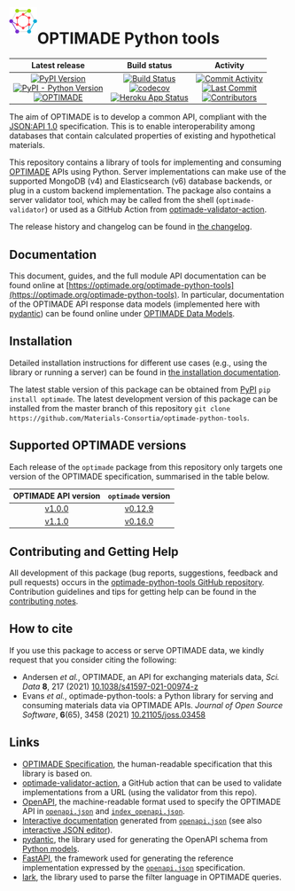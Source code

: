 <img width="10%" align="left" src="images/optimade_logo_180x180.svg">

# OPTIMADE Python tools

| Latest release | Build status | Activity |
|:--------------:|:------------:|:--------:|
| [![PyPI Version](https://img.shields.io/pypi/v/optimade?logo=pypi&logoColor=white)](https://pypi.org/project/optimade/)<br>[![PyPI - Python Version](https://img.shields.io/pypi/pyversions/optimade?logo=python&logoColor=white)](https://pypi.org/project/optimade/)<br>[![OPTIMADE](https://img.shields.io/endpoint?url=https://raw.githubusercontent.com/Materials-Consortia/optimade-python-tools/master/optimade-version.json)](https://github.com/Materials-Consortia/OPTIMADE/) | [![Build Status](https://img.shields.io/github/workflow/status/Materials-Consortia/optimade-python-tools/CI%20tests?logo=github)](https://github.com/Materials-Consortia/optimade-python-tools/actions?query=branch%3Amaster+)<br>[![codecov](https://img.shields.io/codecov/c/github/Materials-Consortia/optimade-python-tools?logo=codecov&logoColor=white&token=UJAtmqkZZO)](https://codecov.io/gh/Materials-Consortia/optimade-python-tools)<br>[![Heroku App Status](https://heroku-shields.herokuapp.com/optimade??logo=heroku)](https://optimade.herokuapp.com) | [![Commit Activity](https://img.shields.io/github/commit-activity/m/Materials-Consortia/optimade-python-tools?logo=github)](https://github.com/Materials-Consortia/optimade-python-tools/pulse)<br>[![Last Commit](https://img.shields.io/github/last-commit/Materials-Consortia/optimade-python-tools/master?logo=github)](https://github.com/Materials-Consortia/optimade-python-tools/commits/master)<br>[![Contributors](https://badgen.net/github/contributors/Materials-Consortia/optimade-python-tools?icon=github)](https://github.com/Materials-Consortia/optimade-python-tools/graphs/contributors) |

The aim of OPTIMADE is to develop a common API, compliant with the [JSON:API 1.0](http://jsonapi.org/format/1.0/) specification.
This is to enable interoperability among databases that contain calculated properties of existing and hypothetical materials.

This repository contains a library of tools for implementing and consuming [OPTIMADE](https://www.optimade.org) APIs using Python.
Server implementations can make use of the supported MongoDB (v4) and Elasticsearch (v6) database backends, or plug in a custom backend implementation.
The package also contains a server validator tool, which may be called from the shell (`optimade-validator`) or used as a GitHub Action from [optimade-validator-action](https://github.com/Materials-Consortia/optimade-validator-action).

The release history and changelog can be found in [the changelog](CHANGELOG.md).

## Documentation

This document, guides, and the full module API documentation can be found online at [https://optimade.org/optimade-python-tools](https://optimade.org/optimade-python-tools).
In particular, documentation of the OPTIMADE API response data models (implemented here with [pydantic](https://github.com/samuelcolvin/pydantic)) can be found online under [OPTIMADE Data Models](https://optimade.org/optimade-python-tools/all_models).

## Installation

Detailed installation instructions for different use cases (e.g., using the library or running a server) can be found in [the installation documentation](INSTALL.md).

The latest stable version of this package can be obtained from [PyPI](https://pypi.org/project/optimade) `pip install optimade`.
The latest development version of this package can be installed from the master branch of this repository `git clone https://github.com/Materials-Consortia/optimade-python-tools`.

## Supported OPTIMADE versions

Each release of the `optimade` package from this repository only targets one version of the OPTIMADE specification, summarised in the table below.

| OPTIMADE API version | `optimade` version |
|:--------------------:|:------------------:|
| [v1.0.0](https://github.com/Materials-Consortia/OPTIMADE/blob/v1.0.0/optimade.rst) | [v0.12.9](https://github.com/Materials-Consortia/optimade-python-tools/tree/v0.12.9) |
| [v1.1.0](https://github.com/Materials-Consortia/OPTIMADE/blob/v1.1.0/optimade.rst) | [v0.16.0](https://github.com/Materials-Consortia/optimade-python-tools/tree/v0.16.0) |

## Contributing and Getting Help

All development of this package (bug reports, suggestions, feedback and pull requests) occurs in the [optimade-python-tools GitHub repository](https;//github.com/Materials-Consortia/optimade-python-tools).
Contribution guidelines and tips for getting help can be found in the [contributing notes](CONTRIBUTING.md).

## How to cite

If you use this package to access or serve OPTIMADE data, we kindly request that you consider citing the following:

- Andersen *et al.*, OPTIMADE, an API for exchanging materials data, *Sci. Data* **8**, 217 (2021) [10.1038/s41597-021-00974-z](https://doi.org/10.1038/s41597-021-00974-z)
- Evans *et al.*, optimade-python-tools: a Python library for serving and consuming materials data via OPTIMADE APIs. *Journal of Open Source Software*, **6**(65), 3458 (2021) [10.21105/joss.03458](https://doi.org/10.21105/joss.03458)

## Links

- [OPTIMADE Specification](https://github.com/Materials-Consortia/OPTIMADE/blob/develop/optimade.rst), the human-readable specification that this library is based on.
- [optimade-validator-action](https://github.com/Materials-Consortia/optimade-validator-action), a GitHub action that can be used to validate implementations from a URL (using the validator from this repo).
- [OpenAPI](https://github.com/OAI/OpenAPI-Specification), the machine-readable format used to specify the OPTIMADE API in [`openapi.json`](openapi/openapi.json) and [`index_openapi.json`](openapi/index_openapi.json).
- [Interactive documentation](https://petstore.swagger.io/?url=https://raw.githubusercontent.com/Materials-Consortia/optimade-python-tools/master/openapi/openapi.json) generated from [`openapi.json`](openapi/openapi.json) (see also [interactive JSON editor](https://editor.swagger.io/?url=https://raw.githubusercontent.com/Materials-Consortia/optimade-python-tools/master/openapi/openapi.json)).
- [pydantic](https://pydantic-docs.helpmanual.io/), the library used for generating the OpenAPI schema from [Python models](https://www.optimade.org/optimade-python-tools/all_models/).
- [FastAPI](https://fastapi.tiangolo.com/), the framework used for generating the reference implementation expressed by the [`openapi.json`](openapi/openapi.json) specification.
- [lark](https://github.com/lark-parser/lark), the library used to parse the filter language in OPTIMADE queries.
